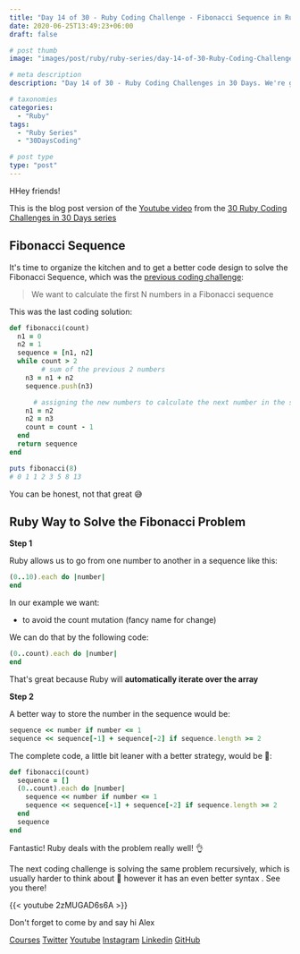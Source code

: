 ```yaml
---
title: "Day 14 of 30 - Ruby Coding Challenge - Fibonacci Sequence in Ruby Way"
date: 2020-06-25T13:49:23+06:00
draft: false

# post thumb
image: "images/post/ruby/ruby-series/day-14-of-30-Ruby-Coding-Challenge-fibonacci-sequence-ruby-way.png"

# meta description
description: "Day 14 of 30 - Ruby Coding Challenges in 30 Days. We're going to solve the famous Fibonacci sequence in a more Ruby Way, which will be much better than the previous solution"

# taxonomies
categories: 
  - "Ruby"
tags:
  - "Ruby Series"
  - "30DaysCoding"

# post type
type: "post"
---
```


HHey friends!

This is the blog post version of the [Youtube video](https://youtu.be/2zMUGAD6s6A) from the [30 Ruby Coding Challenges in 30 Days series](https://courses.alexgama.io/course?courseid=ruby-coding-challenges-course)

## Fibonacci Sequence

It's time to organize the kitchen and to get a better code design to solve the Fibonacci Sequence, which was the [previous coding challenge](https://youtu.be/rccOdzwtOD0):

> We want to calculate the first N numbers in a Fibonacci sequence

This was the last coding solution:

```ruby
def fibonacci(count)
  n1 = 0
  n2 = 1
  sequence = [n1, n2]
  while count > 2
		# sum of the previous 2 numbers
    n3 = n1 + n2
    sequence.push(n3)

	  # assigning the new numbers to calculate the next number in the sequence
    n1 = n2
    n2 = n3
    count = count - 1
  end
  return sequence
end

puts fibonacci(8)
# 0 1 1 2 3 5 8 13
```

You can be honest, not that great 😅

## Ruby Way to Solve the Fibonacci Problem

**Step 1**

Ruby allows us to go from one number to another in a sequence like this:

```ruby
(0..10).each do |number|
end
```

In our example we want:

- to avoid the count mutation (fancy name for change)

We can do that by the following code:

```ruby
(0..count).each do |number|
end
```

That's great because Ruby will **automatically iterate over the array**

**Step 2**

A better way to store the number in the sequence would be:

```ruby
sequence << number if number <= 1
sequence << sequence[-1] + sequence[-2] if sequence.length >= 2
```

The complete code, a little bit leaner with a better strategy, would be 😬:

```ruby
def fibonacci(count)
  sequence = []  
  (0..count).each do |number|
    sequence << number if number <= 1
    sequence << sequence[-1] + sequence[-2] if sequence.length >= 2
  end
  sequence
end
```

Fantastic! Ruby deals with the problem really well! 👌

The next coding challenge is solving the same problem recursively, which is usually harder to think about 🧐 however it has an even better syntax . See you there!

{{< youtube 2zMUGAD6s6A >}}

Don't forget to come by and say hi Alex

[Courses](https://courses.alexgama.io/)
[Twitter](https://twitter.com/_alex_gama/)
[Youtube](https://www.youtube.com/c/AlexandreGamaLima)
[Instagram](https://www.instagram.com/_alex_gama)
[Linkedin](https://www.linkedin.com/in/alexandregama/)
[GitHub](https://github.com/alexandregama)